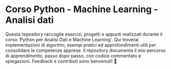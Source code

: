 # Corso Python - Machine Learning - Analisi dati
Questa repository raccoglie esercizi, progetti e appunti realizzati durante il corso 'Python per Analisi Dati e Machine Learning'. Qui troverai implementazioni di algoritmi, esempi pratici ed approfondimenti utili per consolidare le competenze apprese. Il repository documenta il mio percorso di apprendimento, passo dopo passo, con codice commentato e spiegazioni. Feedback e contributi sono benvenuti! 🤖
